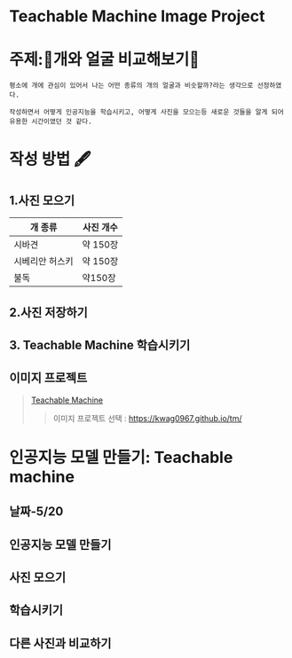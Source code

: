 Teachable Machine Image Project
================================
# 주제::dog:개와 얼굴 비교해보기:dog:
```
평소에 개에 관심이 있어서 나는 어떤 종류의 개의 얼굴과 비슷할까?라는 생각으로 선정하였다.
```
~~~
작성하면서 어떻게 인공지능을 학습시키고, 어떻게 사진을 모으는등 새로운 것들을 알게 되어 유용한 시간이였던 것 같다.
~~~ 
# 작성 방법 🖋️
## 1.사진 모으기
|개 종류|사진 개수|
|--|--|
|시바견|약 150장|
|시베리안 허스키|약 150장|
|불독|약150장|
## 2.사진 저장하기
## 3. Teachable Machine 학습시키기

## 이미지 프로젝트
>[Teachable Machine](https://teachablemachine.withgoogle.com/)
>>이미지 프로젝트 선택 :  https://kwag0967.github.io/tm/

# 인공지능 모델 만들기: Teachable machine
## 날짜-5/20
## 인공지능 모델 만들기
## 사진 모으기
## 학습시키기
## 다른 사진과 비교하기
